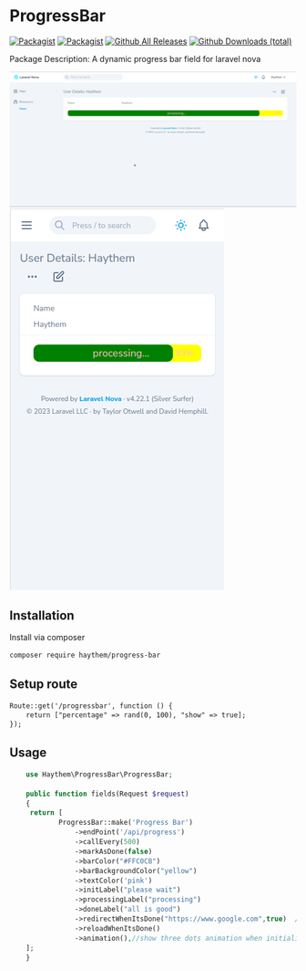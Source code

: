 # ProgressBar

[![Packagist](https://img.shields.io/packagist/v/haythem/progress-bar.svg)](https://packagist.org/packages/haythem/)
[![Packagist](https://img.shields.io/packagist/l/haythem/progress-bar.svg)](https://packagist.org/packages/haythem/progress-bar)
[![Github All Releases](https://img.shields.io/github/downloads/haythembenkhlifa/progress-bar/total.svg)]()
[![Github Downloads (total)](https://img.shields.io/github/downloads/haythembenkhlifa/progress-bar/total.svg)]()

Package Description: A dynamic progress bar field for laravel nova

![](img/desktop.png)
![](img/mobile.png)

## Installation

Install via composer

```bash
composer require haythem/progress-bar
```

## Setup route

```
Route::get('/progressbar', function () {
    return ["percentage" => rand(0, 100), "show" => true];
});
```

## Usage

```php
    use Haythem\ProgressBar\ProgressBar;

    public function fields(Request $request)
    {
     return [
            ProgressBar::make('Progress Bar')
                ->endPoint('/api/progress')
                ->callEvery(500)
                ->markAsDone(false)
                ->barColor("#FFC0CB")
                ->barBackgroundColor("yellow")
                ->textColor('pink')
                ->initLabel("please wait")
                ->processingLabel("processing")
                ->doneLabel("all is good")
                ->redirectWhenItsDone("https://www.google.com",true)  //second parameter is optional to open the url in new tab or in the same tab
                ->reloadWhenItsDone()
                ->animation(),//show three dots animation when initializing and processing
    ];
    }
```
